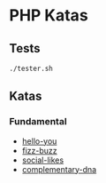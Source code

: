 # PHP Katas

## Tests

``` bash
./tester.sh
```

## Katas

### Fundamental

- [hello-you](./src/HelloYou/HelloYou.php)
- [fizz-buzz](./src/FizzBuzz/FizzBuzz.php)
- [social-likes](./src/SocialLikes/SocialLikes.php)
- [complementary-dna](./src/ComplementaryDna/ComplementaryDna.php)
